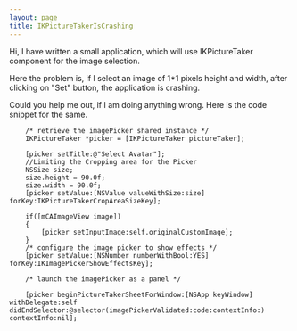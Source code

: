 ```yaml
---
layout: page
title: IKPictureTakerIsCrashing
---
```


Hi,
I have written a small application, which will use IKPictureTaker component for the image selection.

Here the  problem is, if I select an image of 1*1 pixels height and width, after clicking on "Set" button, the application is crashing.

Could you help me out, if I am doing anything wrong. Here is the code snippet for the same.


		/* retrieve the imagePicker shared instance */
		IKPictureTaker *picker = [IKPictureTaker pictureTaker];
		
		[picker setTitle:@"Select Avatar"];
		//Limiting the Cropping area for the Picker
		NSSize size;
		size.height = 90.0f;
		size.width = 90.0f;
		[picker setValue:[NSValue valueWithSize:size] forKey:IKPictureTakerCropAreaSizeKey];
 
		if([mCAImageView image])
		{
			[picker setInputImage:self.originalCustomImage];
		}
		/* configure the image picker to show effects */
		[picker setValue:[NSNumber numberWithBool:YES] forKey:IKImagePickerShowEffectsKey];
		
		/* launch the imagePicker as a panel */
		
		[picker beginPictureTakerSheetForWindow:[NSApp keyWindow] withDelegate:self didEndSelector:@selector(imagePickerValidated:code:contextInfo:) contextInfo:nil];

